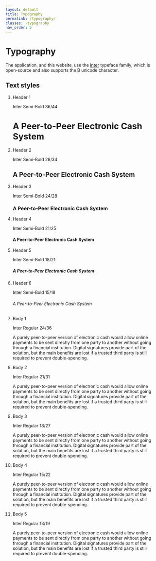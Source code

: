 ```yaml
---
layout: default
title: Typography
permalink: /typography/
classes: -typography
nav_order: 5
---
```


# Typography

The application, and this website, use the [Inter](https://rsms.me/inter/) typeface family, which is open-source and also supports the ₿ unicode character.

## Text styles

<ol class="styles">
	<li>
		<p>Header 1</p>
		<p>Inter Semi-Bold 36/44</p>
		<h1>A Peer-to-Peer Electronic Cash System</h1>
	</li>
	<li>
		<p>Header 2</p>
		<p>Inter Semi-Bold 28/34</p>
		<h2>A Peer-to-Peer Electronic Cash System</h2>
	</li>
	<li>
		<p>Header 3</p>
		<p>Inter Semi-Bold 24/28</p>
		<h3>A Peer-to-Peer Electronic Cash System</h3>
	</li>
	<li>
		<p>Header 4</p>
		<p>Inter Semi-Bold 21/25</p>
		<h4>A Peer-to-Peer Electronic Cash System</h4>
	</li>
	<li>
		<p>Header 5</p>
		<p>Inter Semi-Bold 18/21</p>
		<h5>A Peer-to-Peer Electronic Cash System</h5>
	</li>
	<li>
		<p>Header 6</p>
		<p>Inter Semi-Bold 15/18</p>
		<h6>A Peer-to-Peer Electronic Cash System</h6>
	</li>
	<li>
		<p>Body 1</p>
		<p>Inter Regular 24/36</p>
		<p class="-s1">A purely peer-to-peer version of electronic cash would allow online payments to be sent directly from one party to another without going through a financial institution. Digital signatures provide part of the solution, but the main benefits are lost if a trusted third party is still required to prevent double-spending.</p>
	</li>
	<li>
		<p>Body 2</p>
		<p>Inter Regular 21/31</p>
		<p class="-s2">A purely peer-to-peer version of electronic cash would allow online payments to be sent directly from one party to another without going through a financial institution. Digital signatures provide part of the solution, but the main benefits are lost if a trusted third party is still required to prevent double-spending.</p>
	</li>
	<li>
		<p>Body 3</p>
		<p>Inter Regular 18/27</p>
		<p class="-s3">A purely peer-to-peer version of electronic cash would allow online payments to be sent directly from one party to another without going through a financial institution. Digital signatures provide part of the solution, but the main benefits are lost if a trusted third party is still required to prevent double-spending.</p>
	</li>
	<li>
		<p>Body 4</p>
		<p>Inter Regular 15/22</p>
		<p class="-s4">A purely peer-to-peer version of electronic cash would allow online payments to be sent directly from one party to another without going through a financial institution. Digital signatures provide part of the solution, but the main benefits are lost if a trusted third party is still required to prevent double-spending.</p>
	</li>
	<li>
		<p>Body 5</p>
		<p>Inter Regular 13/19</p>
		<p class="-s5">A purely peer-to-peer version of electronic cash would allow online payments to be sent directly from one party to another without going through a financial institution. Digital signatures provide part of the solution, but the main benefits are lost if a trusted third party is still required to prevent double-spending.</p>
	</li>
</ol>
